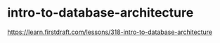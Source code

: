 # intro-to-database-architecture

https://learn.firstdraft.com/lessons/318-intro-to-database-architecture
